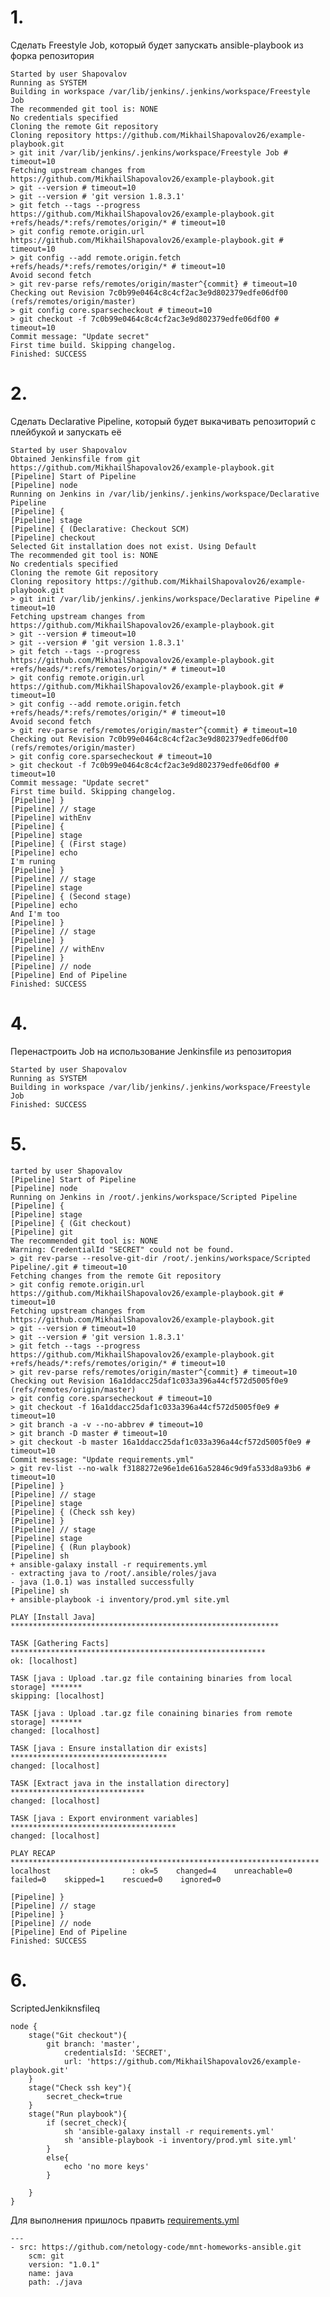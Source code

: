 # 1.
Сделать Freestyle Job, который будет запускать ansible-playbook из форка репозитория

    Started by user Shapovalov
    Running as SYSTEM
    Building in workspace /var/lib/jenkins/.jenkins/workspace/Freestyle Job
    The recommended git tool is: NONE
    No credentials specified
    Cloning the remote Git repository
    Cloning repository https://github.com/MikhailShapovalov26/example-playbook.git
    > git init /var/lib/jenkins/.jenkins/workspace/Freestyle Job # timeout=10
    Fetching upstream changes from https://github.com/MikhailShapovalov26/example-playbook.git
    > git --version # timeout=10
    > git --version # 'git version 1.8.3.1'
    > git fetch --tags --progress https://github.com/MikhailShapovalov26/example-playbook.git +refs/heads/*:refs/remotes/origin/* # timeout=10
    > git config remote.origin.url https://github.com/MikhailShapovalov26/example-playbook.git # timeout=10
    > git config --add remote.origin.fetch +refs/heads/*:refs/remotes/origin/* # timeout=10
    Avoid second fetch
    > git rev-parse refs/remotes/origin/master^{commit} # timeout=10
    Checking out Revision 7c0b99e0464c8c4cf2ac3e9d802379edfe06df00 (refs/remotes/origin/master)
    > git config core.sparsecheckout # timeout=10
    > git checkout -f 7c0b99e0464c8c4cf2ac3e9d802379edfe06df00 # timeout=10
    Commit message: "Update secret"
    First time build. Skipping changelog.
    Finished: SUCCESS
# 2.
Сделать Declarative Pipeline, который будет выкачивать репозиторий с плейбукой и запускать её

    Started by user Shapovalov
    Obtained Jenkinsfile from git https://github.com/MikhailShapovalov26/example-playbook.git
    [Pipeline] Start of Pipeline
    [Pipeline] node
    Running on Jenkins in /var/lib/jenkins/.jenkins/workspace/Declarative Pipeline
    [Pipeline] {
    [Pipeline] stage
    [Pipeline] { (Declarative: Checkout SCM)
    [Pipeline] checkout
    Selected Git installation does not exist. Using Default
    The recommended git tool is: NONE
    No credentials specified
    Cloning the remote Git repository
    Cloning repository https://github.com/MikhailShapovalov26/example-playbook.git
    > git init /var/lib/jenkins/.jenkins/workspace/Declarative Pipeline # timeout=10
    Fetching upstream changes from https://github.com/MikhailShapovalov26/example-playbook.git
    > git --version # timeout=10
    > git --version # 'git version 1.8.3.1'
    > git fetch --tags --progress https://github.com/MikhailShapovalov26/example-playbook.git +refs/heads/*:refs/remotes/origin/* # timeout=10
    > git config remote.origin.url https://github.com/MikhailShapovalov26/example-playbook.git # timeout=10
    > git config --add remote.origin.fetch +refs/heads/*:refs/remotes/origin/* # timeout=10
    Avoid second fetch
    > git rev-parse refs/remotes/origin/master^{commit} # timeout=10
    Checking out Revision 7c0b99e0464c8c4cf2ac3e9d802379edfe06df00 (refs/remotes/origin/master)
    > git config core.sparsecheckout # timeout=10
    > git checkout -f 7c0b99e0464c8c4cf2ac3e9d802379edfe06df00 # timeout=10
    Commit message: "Update secret"
    First time build. Skipping changelog.
    [Pipeline] }
    [Pipeline] // stage
    [Pipeline] withEnv
    [Pipeline] {
    [Pipeline] stage
    [Pipeline] { (First stage)
    [Pipeline] echo
    I'm runing
    [Pipeline] }
    [Pipeline] // stage
    [Pipeline] stage
    [Pipeline] { (Second stage)
    [Pipeline] echo
    And I'm too
    [Pipeline] }
    [Pipeline] // stage
    [Pipeline] }
    [Pipeline] // withEnv
    [Pipeline] }
    [Pipeline] // node
    [Pipeline] End of Pipeline
    Finished: SUCCESS
# 4.
Перенастроить Job на использование Jenkinsfile из репозитория

    Started by user Shapovalov
    Running as SYSTEM
    Building in workspace /var/lib/jenkins/.jenkins/workspace/Freestyle Job
    Finished: SUCCESS
# 5.
    tarted by user Shapovalov
    [Pipeline] Start of Pipeline
    [Pipeline] node
    Running on Jenkins in /root/.jenkins/workspace/Scripted Pipeline
    [Pipeline] {
    [Pipeline] stage
    [Pipeline] { (Git checkout)
    [Pipeline] git
    The recommended git tool is: NONE
    Warning: CredentialId "SECRET" could not be found.
    > git rev-parse --resolve-git-dir /root/.jenkins/workspace/Scripted Pipeline/.git # timeout=10
    Fetching changes from the remote Git repository
    > git config remote.origin.url https://github.com/MikhailShapovalov26/example-playbook.git # timeout=10
    Fetching upstream changes from https://github.com/MikhailShapovalov26/example-playbook.git
    > git --version # timeout=10
    > git --version # 'git version 1.8.3.1'
    > git fetch --tags --progress https://github.com/MikhailShapovalov26/example-playbook.git +refs/heads/*:refs/remotes/origin/* # timeout=10
    > git rev-parse refs/remotes/origin/master^{commit} # timeout=10
    Checking out Revision 16a1ddacc25daf1c033a396a44cf572d5005f0e9 (refs/remotes/origin/master)
    > git config core.sparsecheckout # timeout=10
    > git checkout -f 16a1ddacc25daf1c033a396a44cf572d5005f0e9 # timeout=10
    > git branch -a -v --no-abbrev # timeout=10
    > git branch -D master # timeout=10
    > git checkout -b master 16a1ddacc25daf1c033a396a44cf572d5005f0e9 # timeout=10
    Commit message: "Update requirements.yml"
    > git rev-list --no-walk f3188272e96e1de616a52846c9d9fa533d8a93b6 # timeout=10
    [Pipeline] }
    [Pipeline] // stage
    [Pipeline] stage
    [Pipeline] { (Check ssh key)
    [Pipeline] }
    [Pipeline] // stage
    [Pipeline] stage
    [Pipeline] { (Run playbook)
    [Pipeline] sh
    + ansible-galaxy install -r requirements.yml
    - extracting java to /root/.ansible/roles/java
    - java (1.0.1) was installed successfully
    [Pipeline] sh
    + ansible-playbook -i inventory/prod.yml site.yml

    PLAY [Install Java] ************************************************************

    TASK [Gathering Facts] *********************************************************
    ok: [localhost]

    TASK [java : Upload .tar.gz file containing binaries from local storage] *******
    skipping: [localhost]

    TASK [java : Upload .tar.gz file conaining binaries from remote storage] *******
    changed: [localhost]

    TASK [java : Ensure installation dir exists] ***********************************
    changed: [localhost]

    TASK [Extract java in the installation directory] ******************************
    changed: [localhost]

    TASK [java : Export environment variables] *************************************
    changed: [localhost]

    PLAY RECAP *********************************************************************
    localhost                  : ok=5    changed=4    unreachable=0    failed=0    skipped=1    rescued=0    ignored=0   

    [Pipeline] }
    [Pipeline] // stage
    [Pipeline] }
    [Pipeline] // node
    [Pipeline] End of Pipeline
    Finished: SUCCESS

# 6.
ScriptedJenkiknsfileq

    node {
        stage("Git checkout"){
            git branch: 'master',
                credentialsId: 'SECRET',
                url: 'https://github.com/MikhailShapovalov26/example-playbook.git'
        }
        stage("Check ssh key"){
            secret_check=true
        }
        stage("Run playbook"){
            if (secret_check){
                sh 'ansible-galaxy install -r requirements.yml'
                sh 'ansible-playbook -i inventory/prod.yml site.yml'
            }
            else{
                echo 'no more keys'
            }
            
        }
    }
Для выполнения пришлось править [requirements.yml](https://github.com/MikhailShapovalov26/example-playbook/blob/master/requirements.yml) 

    ---
    - src: https://github.com/netology-code/mnt-homeworks-ansible.git
        scm: git
        version: "1.0.1"
        name: java
        path: ./java